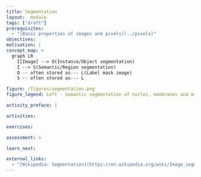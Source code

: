 ```yaml
---
title: Segmentation
layout:  module
tags: ["draft"]
prerequisites:
  - "[Basic properties of images and pixels](../pixels)"
objectives:
motivation: |
concept_map: >
  graph LR
    I[Image] --> O(Instance/Object segmentation)
    I --> S(Semantic/Region segmentation)
    O -- often stored as--- L(Label mask image)
    S -- often stored as--- L

figure: /figures/segmentation.png
figure_legend: Left - Semantic segmentation of nuclei, membranes and mitochondria; Right - Instance segmentation of cells (Data from Martinez, Pape et al., Whole body integration of gene expression and single-cell morphology, Cell 2021).

activity_preface: |

activities:

exercises:

assessment: >

learn_next:

external_links:
  - "[Wikipedia: Segmentation](https://en.wikipedia.org/wiki/Image_segmentation#Groups_of_image_segmentation)"
---
```

